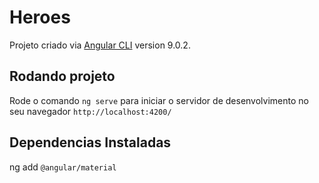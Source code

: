 # Heroes

Projeto criado via  [Angular CLI](https://github.com/angular/angular-cli) version 9.0.2.

## Rodando projeto

Rode o comando `ng serve` para iniciar o servidor de desenvolvimento no seu navegador `http://localhost:4200/`

## Dependencias Instaladas
ng add `@angular/material`
